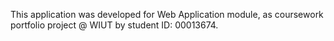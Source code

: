 This application was developed for Web
Application module, as coursework portfolio project @ WIUT by student ID: 00013674.
